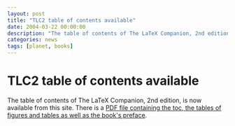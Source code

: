 ```yaml
---
layout: post
title: "TLC2 table of contents available"
date: 2004-03-22 00:00:00
description: "The table of contents of The LaTeX Companion, 2nd edition, is now available from this site. There is a PDF file containing the toc."
categories: news
tags: [planet, books]
---
```


# TLC2 table of contents available

The table of contents of The LaTeX Companion, 2nd edition, is now available from this site. There is a [PDF file containing the toc, the tables of figures and tables as well as the book's preface]({{site.baseurl}}/help/books/tlc2-ch0.pdf).

